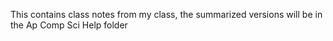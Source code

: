 This contains class notes from my class, the summarized versions will be in the Ap Comp Sci Help folder
